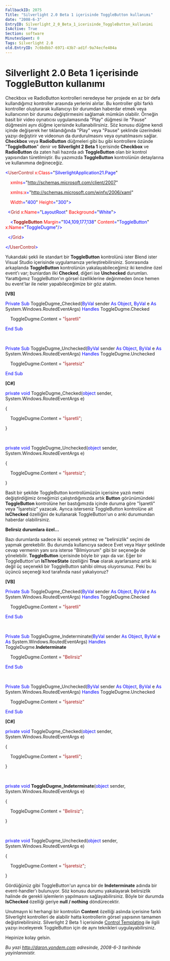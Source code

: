 ```yaml
---
FallbackID: 2075
Title: "Silverlight 2.0 Beta 1 içerisinde ToggleButton kullanımı"
date: "2008-6-3"
EntryID: Silverlight_2_0_Beta_1_icerisinde_ToggleButton_kullanimi
IsActive: True
Section: software
MinutesSpent: 0
Tags: Silverlight 2.0
old.EntryID: 7c6bdbb7-6971-43b7-ad1f-9a74ecfe404a
---
```

# Silverlight 2.0 Beta 1 içerisinde ToggleButton kullanımı
Checkbox ve RadioButton kontrolleri neredeyse her projede en az bir defa
kullandığımız kontroller arasında yerlerini alırlar. Bu kontroller gibi
farklı kontroller oluşturarak kullanıcıyı bir durumdan haberdar etmek
veya kullanıcının bir durumu değiştirmesini sağlamak mümkün olabilir.
Örneğin basit bir video oynatıcısı uygulamasında "Play" düğmesi ile
"Pause" düğmesini aynı düğme içerisinde kullanabilirsiniz. Söz konusu
düğme kendi içinde değişerek her tıklandığında "Play" veya "Pause"
şeklinde üzerindeki yazıyı değiştirir ve videonun da durdurulmasını veya
oynatılmasını sağlar. **Checkbox** veya **RadioButton** düğmeleri gibi
bu gibi kontrollere özünde "**ToggleButton**" denir ve **Silverlight 2
Beta 1** içerisinde **Checkbox** ve **RadioButton** da zaten hali
hazırda adı **ToggleButton** olan bir kontrol yapısından türetilmiştir.
Bu yazımızda **ToggleButton** kontrolünün detaylarına ve kullanımına
değineceğiz.

<span style="color: blue;">\<</span><span
style="color: #a31515;">UserControl</span><span style="color: blue;">
</span><span style="color: red;">x:Class</span><span
style="color: blue;">=</span>"<span
style="color: blue;">SilverlightApplication21.Page</span>"

<span style="color: blue;">    </span><span
style="color: red;">xmlns</span><span
style="color: blue;">=</span>"<span
style="color: blue;">http://schemas.microsoft.com/client/2007</span>"

<span style="color: blue;">    </span><span
style="color: red;">xmlns:x</span><span
style="color: blue;">=</span>"<span
style="color: blue;">http://schemas.microsoft.com/winfx/2006/xaml</span>"

<span style="color: blue;">    </span><span
style="color: red;">Width</span><span
style="color: blue;">=</span>"<span
style="color: blue;">400</span>"<span style="color: blue;"> </span><span
style="color: red;">Height</span><span
style="color: blue;">=</span>"<span
style="color: blue;">300</span>"<span style="color: blue;">\></span>

<span style="color: blue;">  \<</span><span
style="color: #a31515;">Grid</span><span style="color: blue;">
</span><span style="color: red;">x:Name</span><span
style="color: blue;">=</span>"<span
style="color: blue;">LayoutRoot</span>"<span style="color: blue;">
</span><span style="color: red;">Background</span><span
style="color: blue;">=</span>"<span
style="color: blue;">White</span>"<span style="color: blue;">\></span>

<span style="color: blue;">    \<</span><span
style="color: #a31515;">**ToggleButton**</span><span
style="color: blue;"> </span><span
style="color: red;">Margin</span><span
style="color: blue;">=</span>"<span
style="color: blue;">104,109,177,138</span>"<span style="color: blue;">
</span><span style="color: red;">Content</span><span
style="color: blue;">=</span>"<span
style="color: blue;">ToggleButton</span>"<span style="color: blue;">
</span><span style="color: red;">x:Name</span><span
style="color: blue;">=</span>"<span
style="color: blue;">ToggleDugme</span>"<span
style="color: blue;">/\></span>

<span style="color: blue;">  \</</span><span
style="color: #a31515;">Grid</span><span style="color: blue;">\></span>

<span style="color: blue;">\</</span><span
style="color: #a31515;">UserControl</span><span
style="color: blue;">\></span>

Yukarıdaki şekli ile standart bir **ToggleButton** kontrolünü ister
Blend ister Visual Studio içerisinde uygulamanıza yerleştirebilirsiniz.
Sonrasında arkaplanda **ToggleButton** kontrolünün yakalayabileceğimiz
iki kendine özel event'ı var; bunlardan ilki **Checked**, diğeri ise
**Unchecked** durumları. Yarattığımız ToggleButton'ın görsel
özelliklerine değinmeden önce hemen bu event'lar ile neler
yapabileceğimize bir göz atalım.

**[VB]**

<span style="color: blue;">Private</span> <span
style="color: blue;">Sub</span> ToggleDugme\_Checked(<span
style="color: blue;">ByVal</span> sender <span
style="color: blue;">As</span> <span style="color: blue;">Object</span>,
<span style="color: blue;">ByVal</span> e <span
style="color: blue;">As</span> System.Windows.RoutedEventArgs) <span
style="color: blue;">Handles</span> ToggleDugme.Checked

    ToggleDugme.Content = <span
style="color: #a31515;">"İşaretli"</span>

<span style="color: blue;">End</span> <span
style="color: blue;">Sub</span>

 

<span style="color: blue;">Private</span> <span
style="color: blue;">Sub</span> ToggleDugme\_Unchecked(<span
style="color: blue;">ByVal</span> sender <span
style="color: blue;">As</span> <span style="color: blue;">Object</span>,
<span style="color: blue;">ByVal</span> e <span
style="color: blue;">As</span> System.Windows.RoutedEventArgs) <span
style="color: blue;">Handles</span> ToggleDugme.Unchecked

    ToggleDugme.Content = <span
style="color: #a31515;">"İşaretsiz"</span>

<span style="color: blue;">End</span> <span
style="color: blue;">Sub</span>

**[C\#]**

<span style="color: blue;">private</span> <span
style="color: blue;">void</span> ToggleDugme\_Checked(<span
style="color: blue;">object</span> sender,
System.Windows.RoutedEventArgs e)

{

    ToggleDugme.Content = <span
style="color: #a31515;">"İşaretli"</span>;

}

 

<span style="color: blue;">private</span> <span
style="color: blue;">void</span> ToggleDugme\_Unchecked(<span
style="color: blue;">object</span> sender,
System.Windows.RoutedEventArgs e)

{

    ToggleDugme.Content = <span
style="color: #a31515;">"İşaretsiz"</span>;

}

Basit bir şekilde ToggleButton kontrolümüzün içerisine yazılı metni
değiştirdiğimiz örneğimizi çalıştırdığımızda artık **Button**
görünümündeki **ToggleButton** kontrolüne her bastığımızda içinde duruma
göre "İşaretli" veya "İşaretsiz" yazacak. Ayrıca isterseniz ToggleButton
kontrolüne ait **IsChecked** özelliğini de kullanarak ToggleButton'un o
anki durumundan haberdar olabilirsiniz.

**Belirsiz durumlara özel...**

Bazı durumlarda sadece iki seçenek yetmez ve "belirsizlik" seçimi de
yapmak gerekebilir. Bu durumda kullanıcıya sadece Evet veya Hayır
şeklinde cevap vermenin yanı sıra isterse "Bilmiyorum" gibi bir seçeneğe
de yönelebilir. **ToggleButton** içerisinde böyle bir yapı da var. Eğer
bir ToggleButton'un **IsThreeState** özelliğini **True** olarak
ayarlarsanız artık iki değil üç seçenekli bir ToggleButton sahibi olmuş
oluyorsunuz. Peki bu üçüncü seçeneği kod tarafında nasıl yakalıyoruz?

**[VB]**

<span style="color: blue;">Private</span> <span
style="color: blue;">Sub</span> ToggleDugme\_Checked(<span
style="color: blue;">ByVal</span> sender <span
style="color: blue;">As</span> <span style="color: blue;">Object</span>,
<span style="color: blue;">ByVal</span> e <span
style="color: blue;">As</span> System.Windows.RoutedEventArgs) <span
style="color: blue;">Handles</span> ToggleDugme.Checked

    ToggleDugme.Content = <span
style="color: #a31515;">"İşaretli"</span>

<span style="color: blue;">End</span> <span
style="color: blue;">Sub</span>

 

<span style="color: blue;">Private</span> <span
style="color: blue;">Sub</span> ToggleDugme\_Indeterminate(<span
style="color: blue;">ByVal</span> sender <span
style="color: blue;">As</span> <span style="color: blue;">Object</span>,
<span style="color: blue;">ByVal</span> e <span
style="color: blue;">As</span> System.Windows.RoutedEventArgs) <span
style="color: blue;">Handles</span> ToggleDugme.**Indeterminate**

    ToggleDugme.Content = <span
style="color: #a31515;">"Belirsiz"</span>

<span style="color: blue;">End</span> <span
style="color: blue;">Sub</span>

 

<span style="color: blue;">Private</span> <span
style="color: blue;">Sub</span> ToggleDugme\_Unchecked(<span
style="color: blue;">ByVal</span> sender <span
style="color: blue;">As</span> <span style="color: blue;">Object</span>,
<span style="color: blue;">ByVal</span> e <span
style="color: blue;">As</span> System.Windows.RoutedEventArgs) <span
style="color: blue;">Handles</span> ToggleDugme.Unchecked

    ToggleDugme.Content = <span
style="color: #a31515;">"İşaretsiz"</span>

<span style="color: blue;">End</span> <span
style="color: blue;">Sub</span>

**[C\#]**

<span style="color: blue;">private</span> <span
style="color: blue;">void</span> ToggleDugme\_Checked(<span
style="color: blue;">object</span> sender,
System.Windows.RoutedEventArgs e)

{

    ToggleDugme.Content = <span
style="color: #a31515;">"İşaretli"</span>;

}

 

<span style="color: blue;">private</span> <span
style="color: blue;">void</span> **ToggleDugme\_Indeterminate**(<span
style="color: blue;">object</span> sender,
System.Windows.RoutedEventArgs e)

{

    ToggleDugme.Content = <span
style="color: #a31515;">"Belirsiz"</span>;

}

 

<span style="color: blue;">private</span> <span
style="color: blue;">void</span> ToggleDugme\_Unchecked(<span
style="color: blue;">object</span> sender,
System.Windows.RoutedEventArgs e)

{

    ToggleDugme.Content = <span
style="color: #a31515;">"İşaretsiz"</span>;

}

Gördüğünüz gibi ToggleButton'un ayrıca bir de **Indeterminate** adında
bir event-handler'ı bulunuyor. Söz konusu durumu yakalayarak belirsizlik
halinde de gerekli işlemlerin yapılmasını sağlayabilirsiniz. Böyle bir
durumda **IsChecked** özelliği geriye **null / nothing** döndürecektir.

Unutmayın ki herhangi bir kontrolün **Content** özelliği aslında
içerisine farklı Silverlight kontrolleri de alabilir hatta kontrollerin
görsel yapısının tamamen değiştirebilirsiniz. Silverlight 2 Beta 1
içerisinde [Control
Templating](http://daron.yondem.com/tr/post/64891675-eba7-4cad-88a5-70cb3d148993)
ile ilgili yazıyı inceleyerek ToggleButton için de aynı teknikleri
uygulayabilirsiniz.

Hepinize kolay gelsin.



*Bu yazi http://daron.yondem.com adresinde, 2008-6-3 tarihinde yayinlanmistir.*
